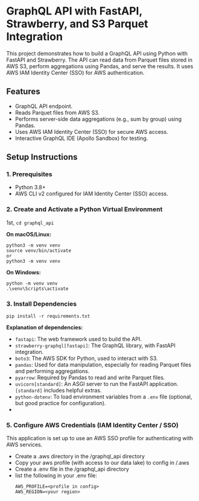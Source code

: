 # GraphQL API with FastAPI, Strawberry, and S3 Parquet Integration

This project demonstrates how to build a GraphQL API using Python with FastAPI and Strawberry. The API can read data from Parquet files stored in AWS S3, perform aggregations using Pandas, and serve the results. It uses AWS IAM Identity Center (SSO) for AWS authentication.

## Features

*   GraphQL API endpoint.
*   Reads Parquet files from AWS S3.
*   Performs server-side data aggregations (e.g., sum by group) using Pandas.
*   Uses AWS IAM Identity Center (SSO) for secure AWS access.
*   Interactive GraphQL IDE (Apollo Sandbox) for testing.

## Setup Instructions

### 1. Prerequisites

*   Python 3.8+
*   AWS CLI v2 configured for IAM Identity Center (SSO) access.

### 2. Create and Activate a Python Virtual Environment

1st, `cd graphql_api`

**On macOS/Linux:**
```
python3 -m venv venv
source venv/bin/activate
or
python3 -m venv venv
```

**On Windows:**

```
python -m venv venv
.\venv\Scripts\activate
```

### 3. Install Dependencies

```
pip install -r requirements.txt
```

**Explanation of dependencies:**
*   `fastapi`: The web framework used to build the API.
*   `strawberry-graphql[fastapi]`: The GraphQL library, with FastAPI integration.
*   `boto3`: The AWS SDK for Python, used to interact with S3.
*   `pandas`: Used for data manipulation, especially for reading Parquet files and performing aggregations.
*   `pyarrow`: Required by Pandas to read and write Parquet files.
*   `uvicorn[standard]`: An ASGI server to run the FastAPI application. `[standard]` includes helpful extras.
*   `python-dotenv`: To load environment variables from a `.env` file (optional, but good practice for configuration).
*   


### 5. Configure AWS Credentials (IAM Identity Center / SSO)

This application is set up to use an AWS SSO profile for authenticating with AWS services.
+   Create a .aws directory in the /graphql_api directory
+   Copy your aws profile (with access to our data lake) to config in /.aws
+   Create a .env file in the /graphql_api directory
+   list the following in your .env file:
    ```
    AWS_PROFILE=<profile in config>
    AWS_REGION=<your region>
    ```
